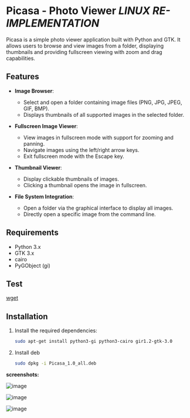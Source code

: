 # Picasa - Photo Viewer _**LINUX RE-IMPLEMENTATION**_

Picasa is a simple photo viewer application built with Python and GTK. It allows users to browse and view images from a folder, displaying thumbnails and providing fullscreen viewing with zoom and drag capabilities.

## Features

- **Image Browser**: 
  - Select and open a folder containing image files (PNG, JPG, JPEG, GIF, BMP).
  - Displays thumbnails of all supported images in the selected folder.

- **Fullscreen Image Viewer**:
  - View images in fullscreen mode with support for zooming and panning.
  - Navigate images using the left/right arrow keys.
  - Exit fullscreen mode with the Escape key.

- **Thumbnail Viewer**:
  - Display clickable thumbnails of images.
  - Clicking a thumbnail opens the image in fullscreen.

- **File System Integration**:
  - Open a folder via the graphical interface to display all images.
  - Directly open a specific image from the command line.

## Requirements

- Python 3.x
- GTK 3.x
- cairo
- PyGObject (gi)

## Test
[wget ](https://raw.githubusercontent.com/0xcds4r/PicasaLinux/refs/heads/main/Picasa.py)

## Installation

1. Install the required dependencies:

   ```bash
   sudo apt-get install python3-gi python3-cairo gir1.2-gtk-3.0

2. Install deb

   ```bash
   sudo dpkg -i Picasa_1.0_all.deb

**screenshots:**

![image](https://github.com/user-attachments/assets/19c9b3b7-588c-4027-9897-4548aaea3f43)

![image](https://github.com/user-attachments/assets/72a98b32-8bdf-4473-bbb5-6aeb9bc9fda0)

![image](https://github.com/user-attachments/assets/e24df931-de55-41e4-bf93-9ffb13d49039)
